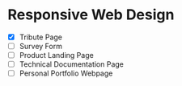# Responsive Web Design 

- [x] Tribute Page
- [ ] Survey Form
- [ ] Product Landing Page
- [ ] Technical Documentation Page
- [ ] Personal Portfolio Webpage
